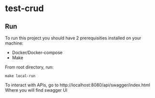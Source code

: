 # test-crud

## Run
To run this project you should have 2 prerequisities installed on your machine:
 - Docker/Docker-compose
 - Make

From root directory, run:
```
make local-run
```

To interact with APIs, go to http://localhost:8080/api/swagger/index.html
Where you will find swagger UI